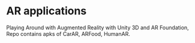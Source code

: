 # AR applications
Playing Around with Augmented Reality with Unity 3D and AR Foundation, Repo contains apks of CarAR, ARFood, HumanAR.
